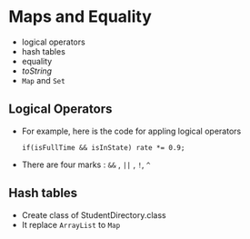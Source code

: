 # Maps and Equality
- logical operators
- hash tables
- equality
- *toString*
- `Map` and `Set`
  
## Logical Operators 
- For example, here is the code for appling logical operators
 
   `if(isFullTime && isInState)
     rate *= 0.9;`

- There are four marks : `&&` , `||` , `!`, `^`

## Hash tables
- Create class of StudentDirectory.class
- It replace `ArrayList` to `Map`
     
